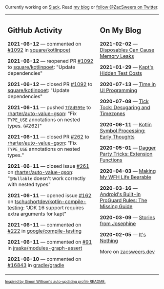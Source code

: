 Currently working on [Slack](https://slack.com/). Read [my blog](https://zacsweers.dev/) or [follow @ZacSweers on Twitter](https://twitter.com/ZacSweers).

<table><tr><td valign="top" width="60%">

## GitHub Activity
<!-- githubActivity starts -->
**2021-06-12** — commented on [#1092](https://github.com/square/kotlinpoet/pull/1092#issuecomment-859993510) in [square/kotlinpoet](https://api.github.com/repos/square/kotlinpoet)

**2021-06-12** — reopened PR [#1092](https://api.github.com/repos/square/kotlinpoet/pulls/1092) to [square/kotlinpoet](https://api.github.com/repos/square/kotlinpoet): "Update dependencies"

**2021-06-12** — closed PR [#1092](https://api.github.com/repos/square/kotlinpoet/pulls/1092) to [square/kotlinpoet](https://api.github.com/repos/square/kotlinpoet): "Update dependencies"

**2021-06-11** — pushed [`7f8d599e`](https://github.com/rharter/auto-value-gson/commit/7f8d599e0dac92f6b05e1e1cfc1b63c2ba155f81) to [rharter/auto-value-gson](https://api.github.com/repos/rharter/auto-value-gson): "Fix `TYPE_USE` annotations on nested types. (#262)"

**2021-06-11** — closed PR [#262](https://api.github.com/repos/rharter/auto-value-gson/pulls/262) to [rharter/auto-value-gson](https://api.github.com/repos/rharter/auto-value-gson): "Fix `TYPE_USE` annotations on nested types."

**2021-06-11** — closed issue [#261](https://api.github.com/repos/rharter/auto-value-gson/issues/261) on [rharter/auto-value-gson](https://api.github.com/repos/rharter/auto-value-gson): "`@Nullable` doesn't work correctly with nested types"

**2021-06-11** — opened issue [#162](https://api.github.com/repos/tschuchortdev/kotlin-compile-testing/issues/162) on [tschuchortdev/kotlin-compile-testing](https://api.github.com/repos/tschuchortdev/kotlin-compile-testing): "JDK 16 support requires extra arguments for kapt"

**2021-06-11** — commented on [#222](https://github.com/google/compile-testing/issues/222#issuecomment-859899634) in [google/compile-testing](https://api.github.com/repos/google/compile-testing)

**2021-06-11** — commented on [#91](https://github.com/jraska/modules-graph-assert/issues/91#issuecomment-859260584) in [jraska/modules-graph-assert](https://api.github.com/repos/jraska/modules-graph-assert)

**2021-06-10** — commented on [#16843](https://github.com/gradle/gradle/issues/16843#issuecomment-859082742) in [gradle/gradle](https://api.github.com/repos/gradle/gradle)
<!-- githubActivity ends -->
</td><td valign="top" width="40%">

## On My Blog
<!-- blog starts -->
**2021-02-02** — [Disposables Can Cause Memory Leaks](https://www.zacsweers.dev/disposables-can-cause-memory-leaks/)

**2021-01-29** — [Kapt's Hidden Test Costs](https://www.zacsweers.dev/kapts-hidden-test-costs/)

**2020-07-13** — [Time in UI Programming](https://www.zacsweers.dev/time-in-ui/)

**2020-07-08** — [Tick Tock: Desugaring and Timezones](https://www.zacsweers.dev/ticktock-desugaring-timezones/)

**2020-06-11** — [Kotlin Symbol Processing: Early Thoughts](https://www.zacsweers.dev/kotlin-symbol-processor-early-thoughts/)

**2020-05-01** — [Dagger Party Tricks: Extension Functions](https://www.zacsweers.dev/dagger-party-tricks-extension-functions/)

**2020-04-03** — [Making My WFH Life Bearable](https://www.zacsweers.dev/making-wfh-life-bearable/)

**2020-03-16** — [Android's Built-in ProGuard Rules: The Missing Guide](https://www.zacsweers.dev/android-proguard-rules/)

**2020-03-09** — [Stories from Josephine](https://www.zacsweers.dev/stories-from-josephine/)

**2020-02-05** — [It's Nothing](https://www.zacsweers.dev/its-nothing/)
<!-- blog ends -->
More on [zacsweers.dev](https://zacsweers.dev/)
</td></tr></table>

<sub><a href="https://simonwillison.net/2020/Jul/10/self-updating-profile-readme/">Inspired by Simon Willison's auto-updating profile README.</a></sub>